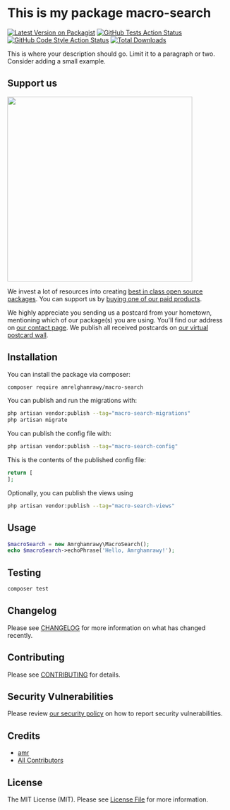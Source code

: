 # This is my package macro-search

[![Latest Version on Packagist](https://img.shields.io/packagist/v/amrelghamrawy/macro-search.svg?style=flat-square)](https://packagist.org/packages/amrelghamrawy/macro-search)
[![GitHub Tests Action Status](https://img.shields.io/github/actions/workflow/status/amrelghamrawy/macro-search/run-tests.yml?branch=main&label=tests&style=flat-square)](https://github.com/amrelghamrawy/macro-search/actions?query=workflow%3Arun-tests+branch%3Amain)
[![GitHub Code Style Action Status](https://img.shields.io/github/actions/workflow/status/amrelghamrawy/macro-search/fix-php-code-style-issues.yml?branch=main&label=code%20style&style=flat-square)](https://github.com/amrelghamrawy/macro-search/actions?query=workflow%3A"Fix+PHP+code+style+issues"+branch%3Amain)
[![Total Downloads](https://img.shields.io/packagist/dt/amrelghamrawy/macro-search.svg?style=flat-square)](https://packagist.org/packages/amrelghamrawy/macro-search)

This is where your description should go. Limit it to a paragraph or two. Consider adding a small example.

## Support us

[<img src="https://github-ads.s3.eu-central-1.amazonaws.com/macro-search.jpg?t=1" width="419px" />](https://spatie.be/github-ad-click/macro-search)

We invest a lot of resources into creating [best in class open source packages](https://spatie.be/open-source). You can support us by [buying one of our paid products](https://spatie.be/open-source/support-us).

We highly appreciate you sending us a postcard from your hometown, mentioning which of our package(s) you are using. You'll find our address on [our contact page](https://spatie.be/about-us). We publish all received postcards on [our virtual postcard wall](https://spatie.be/open-source/postcards).

## Installation

You can install the package via composer:

```bash
composer require amrelghamrawy/macro-search
```

You can publish and run the migrations with:

```bash
php artisan vendor:publish --tag="macro-search-migrations"
php artisan migrate
```

You can publish the config file with:

```bash
php artisan vendor:publish --tag="macro-search-config"
```

This is the contents of the published config file:

```php
return [
];
```

Optionally, you can publish the views using

```bash
php artisan vendor:publish --tag="macro-search-views"
```

## Usage

```php
$macroSearch = new Amrghamrawy\MacroSearch();
echo $macroSearch->echoPhrase('Hello, Amrghamrawy!');
```

## Testing

```bash
composer test
```

## Changelog

Please see [CHANGELOG](CHANGELOG.md) for more information on what has changed recently.

## Contributing

Please see [CONTRIBUTING](CONTRIBUTING.md) for details.

## Security Vulnerabilities

Please review [our security policy](../../security/policy) on how to report security vulnerabilities.

## Credits

- [amr](https://github.com/amrelghamrawy)
- [All Contributors](../../contributors)

## License

The MIT License (MIT). Please see [License File](LICENSE.md) for more information.
